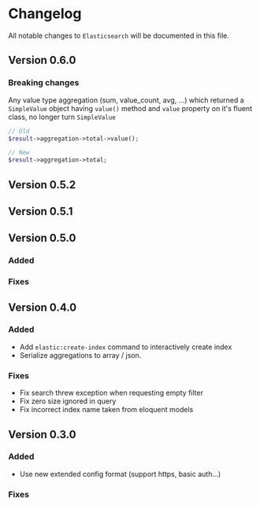 # Changelog

All notable changes to `Elasticsearch` will be documented in this file.

## Version 0.6.0
### Breaking changes

Any value type aggregation (sum, value_count, avg, ...) which returned a `SimpleValue` object having `value()` method
and `value` property on it's fluent class, no longer turn `SimpleValue`

```php
// Old 
$result->aggregation->total->value();

// New 
$result->aggregation->total;
``` 

## Version 0.5.2
## Version 0.5.1
## Version 0.5.0
### Added

### Fixes


## Version 0.4.0

### Added

* Add `elastic:create-index` command to interactively create index
* Serialize aggregations to array / json. 

### Fixes
* Fix search threw exception when requesting empty filter
* Fix zero size ignored in query
* Fix incorrect index name taken from eloquent models

## Version 0.3.0

### Added
* Use new extended config format (support https, basic auth...)

### Fixes

